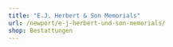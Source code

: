 ```yaml
---
title: "E.J. Herbert & Son Memorials"
url: /newport/e-j-herbert-und-son-memorials/
shop: Bestattungen
---
```

